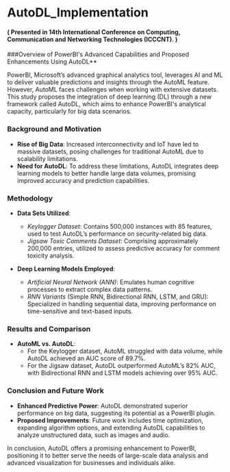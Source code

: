 # AutoDL_Implementation
#### ( Presented in 14th International Conference on Computing, Communication and Networking Technologies (ICCCNT). )

###Overview of PowerBI's Advanced Capabilities and Proposed Enhancements Using AutoDL**

PowerBI, Microsoft’s advanced graphical analytics tool, leverages AI and ML to deliver valuable predictions and insights through the AutoML feature. However, AutoML faces challenges when working with extensive datasets. This study proposes the integration of deep learning (DL) through a new framework called AutoDL, which aims to enhance PowerBI's analytical capacity, particularly for big data scenarios.

### Background and Motivation

- **Rise of Big Data**: Increased interconnectivity and IoT have led to massive datasets, posing challenges for traditional AutoML due to scalability limitations.
- **Need for AutoDL**: To address these limitations, AutoDL integrates deep learning models to better handle large data volumes, promising improved accuracy and prediction capabilities.

### Methodology

- **Data Sets Utilized**:
  - *Keylogger Dataset*: Contains 500,000 instances with 85 features, used to test AutoDL’s performance on security-related big data.
  - *Jigsaw Toxic Comments Dataset*: Comprising approximately 200,000 entries, utilized to assess predictive accuracy for comment toxicity analysis.

- **Deep Learning Models Employed**:
  - *Artificial Neural Network (ANN)*: Emulates human cognitive processes to extract complex data patterns.
  - *RNN Variants* (Simple RNN, Bidirectional RNN, LSTM, and GRU): Specialized in handling sequential data, improving performance on time-sensitive and text-based inputs.

### Results and Comparison

- **AutoML vs. AutoDL**:
  - For the Keylogger dataset, AutoML struggled with data volume, while AutoDL achieved an AUC score of 89.7%.
  - For the Jigsaw dataset, AutoDL outperformed AutoML’s 82% AUC, with Bidirectional RNN and LSTM models achieving over 95% AUC.

### Conclusion and Future Work

- **Enhanced Predictive Power**: AutoDL demonstrated superior performance on big data, suggesting its potential as a PowerBI plugin.
- **Proposed Improvements**: Future work includes time optimization, expanding algorithm options, and extending AutoDL capabilities to analyze unstructured data, such as images and audio.

In conclusion, AutoDL offers a promising enhancement to PowerBI, positioning it to better serve the needs of large-scale data analysis and advanced visualization for businesses and individuals alike.
